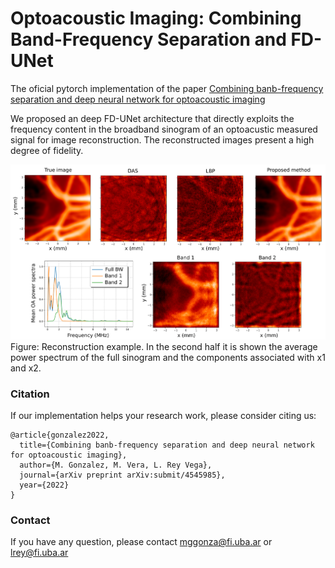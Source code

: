# Optoacoustic Imaging: Combining Band-Frequency Separation and FD-UNet

The oficial pytorch implementation of the paper [Combining banb-frequency separation and deep neural network for optoacoustic imaging](enlace)

We proposed an deep FD-UNet architecture that directly exploits the frequency content in the broadband sinogram of an optoacustic measured signal for image reconstruction. The reconstructed images present a high degree of fidelity.

![plot](./FigureResults.png)
Figure: Reconstruction example. In the second half it is shown the average power spectrum of the full sinogram and the components associated with x1 and x2.

### Citation
If our implementation helps your research work, please consider citing us:

```
@article{gonzalez2022,
  title={Combining banb-frequency separation and deep neural network for optoacoustic imaging},
  author={M. Gonzalez, M. Vera, L. Rey Vega},
  journal={arXiv preprint arXiv:submit/4545985},
  year={2022}
}
```

### Contact
If you have any question, please contact mggonza@fi.uba.ar or lrey@fi.uba.ar
